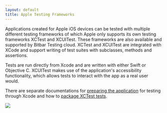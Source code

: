 ```yaml
---
layout: default
title: Apple Testing Frameworks
---
```



Applications created for Apple iOS devices can be tested with multiple different testing frameworks of which Apple only supports its own testing frameworks XCTest and XCUITest. These frameworks are also available and supported by Bitbar Testing cloud. XCTest and XCUITest are integrated with XCode and support writing of test suites with subclasses, methods and assertions.

Tests are run directly from Xcode and are written with either Swift or Objective C. XCUITest makes use of the application's accessibility functionality, which allows tests to interact with the app as a real user would.

There are separate documentations for [preparing the application](./ipa/) for testing through Xcode and how to [package XCTest tests](./xctest/). 


  ![]({{site.github.url}}/assets/xcode/apple-xcode-logo.png)
